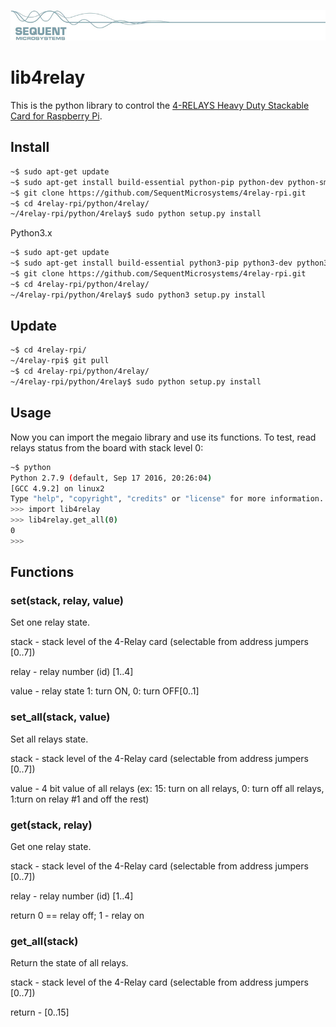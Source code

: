 [![4relay-rpi](res/sequent.jpg)](https://sequentmicrosystems.com)

# lib4relay

This is the python library to control the [4-RELAYS Heavy Duty Stackable Card for Raspberry Pi](https://sequentmicrosystems.com/product/raspberry-pi-relays-heavy-duty-hat/).

## Install

```bash
~$ sudo apt-get update
~$ sudo apt-get install build-essential python-pip python-dev python-smbus git
~$ git clone https://github.com/SequentMicrosystems/4relay-rpi.git
~$ cd 4relay-rpi/python/4relay/
~/4relay-rpi/python/4relay$ sudo python setup.py install
```

Python3.x
```bash
~$ sudo apt-get update
~$ sudo apt-get install build-essential python3-pip python3-dev python3-smbus git
~$ git clone https://github.com/SequentMicrosystems/4relay-rpi.git
~$ cd 4relay-rpi/python/4relay/
~/4relay-rpi/python/4relay$ sudo python3 setup.py install
```

## Update

```bash
~$ cd 4relay-rpi/
~/4relay-rpi$ git pull
~$ cd 4relay-rpi/python/4relay/
~/4relay-rpi/python/4relay$ sudo python setup.py install
```

## Usage 

Now you can import the megaio library and use its functions. To test, read relays status from the board with stack level 0:

```bash
~$ python
Python 2.7.9 (default, Sep 17 2016, 20:26:04)
[GCC 4.9.2] on linux2
Type "help", "copyright", "credits" or "license" for more information.
>>> import lib4relay
>>> lib4relay.get_all(0)
0
>>>
```

## Functions

### set(stack, relay, value)
Set one relay state.

stack - stack level of the 4-Relay card (selectable from address jumpers [0..7])

relay - relay number (id) [1..4]

value - relay state 1: turn ON, 0: turn OFF[0..1]


### set_all(stack, value)
Set all relays state.

stack - stack level of the 4-Relay card (selectable from address jumpers [0..7])

value - 4 bit value of all relays (ex: 15: turn on all relays, 0: turn off all relays, 1:turn on relay #1 and off the rest)

### get(stack, relay)
Get one relay state.

stack - stack level of the 4-Relay card (selectable from address jumpers [0..7])

relay - relay number (id) [1..4]

return 0 == relay off; 1 - relay on

### get_all(stack)
Return the state of all relays.

stack - stack level of the 4-Relay card (selectable from address jumpers [0..7])

return - [0..15]

